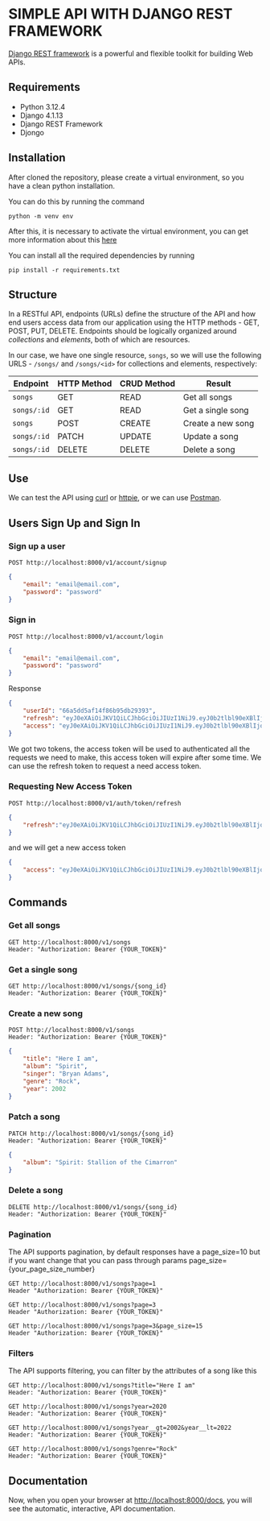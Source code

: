 # SIMPLE API WITH DJANGO REST FRAMEWORK
[Django REST framework](http://www.django-rest-framework.org/) is a powerful and flexible toolkit for building Web APIs.

## Requirements
- Python 3.12.4
- Django 4.1.13
- Django REST Framework
- Djongo

## Installation
After cloned the repository, please create a virtual environment, so you have a clean python installation.

You can do this by running the command
```
python -m venv env
```

After this, it is necessary to activate the virtual environment, you can get more information about this [here](https://docs.python.org/3/tutorial/venv.html)

You can install all the required dependencies by running
```
pip install -r requirements.txt
```

## Structure
In a RESTful API, endpoints (URLs) define the structure of the API and how end users access data from our application using the HTTP methods - GET, POST, PUT, DELETE. Endpoints should be logically organized around _collections_ and _elements_, both of which are resources.

In our case, we have one single resource, `songs`, so we will use the following URLS - `/songs/` and `/songs/<id>` for collections and elements, respectively:

Endpoint |HTTP Method | CRUD Method | Result
-- | -- |-- |--
`songs` | GET | READ | Get all songs
`songs/:id` | GET | READ | Get a single song
`songs`| POST | CREATE | Create a new song
`songs/:id` | PATCH | UPDATE | Update a song
`songs/:id` | DELETE | DELETE | Delete a song

## Use
We can test the API using [curl](https://curl.haxx.se/) or [httpie](https://github.com/jakubroztocil/httpie#installation), or we can use [Postman](https://www.postman.com/).

## Users Sign Up and Sign In

### Sign up a user
```
POST http://localhost:8000/v1/account/signup
```
```json
{
    "email": "email@email.com",
    "password": "password"
}
```

### Sign in
```
POST http://localhost:8000/v1/account/login
```
```JSON
{
    "email": "email@email.com",
    "password": "password"
}
```
Response
```JSON
{
    "userId": "66a5dd5af14f86b95db29393",
    "refresh": "eyJ0eXAiOiJKV1QiLCJhbGciOiJIUzI1NiJ9.eyJ0b2tlbl90eXBlIjoicmVmcmVzaCIsImV4cCI6MTYxNjI5MjMyMSwianRpIjoiNGNkODA3YTlkMmMxNDA2NWFhMzNhYzMxOTgyMzhkZTgiLCJ1c2VyX2lkIjozfQ.hP1wPOPvaPo2DYTC9M1AuOSogdRL_mGP30CHsbpf4zA",
    "access": "eyJ0eXAiOiJKV1QiLCJhbGciOiJIUzI1NiJ9.eyJ0b2tlbl90eXBlIjoiYWNjZXNzIiwiZXhwIjoxNjE2MjA2MjIxLCJqdGkiOiJjNTNlNThmYjE4N2Q0YWY2YTE5MGNiMzhlNjU5ZmI0NSIsInVzZXJfaWQiOjN9.Csz-SgXoItUbT3RgB3zXhjA2DAv77hpYjqlgEMNAHps"
}
```
We got two tokens, the access token will be used to authenticated all the requests we need to make, this access token will expire after some time.
We can use the refresh token to request a need access token.

### Requesting New Access Token
```
POST http://localhost:8000/v1/auth/token/refresh
```
```JSON
{
    "refresh":"eyJ0eXAiOiJKV1QiLCJhbGciOiJIUzI1NiJ9.eyJ0b2tlbl90eXBlIjoicmVmcmVzaCIsImV4cCI6MTYxNjI5MjMyMSwianRpIjoiNGNkODA3YTlkMmMxNDA2NWFhMzNhYzMxOTgyMzhkZTgiLCJ1c2VyX2lkIjozfQ.hP1wPOPvaPo2DYTC9M1AuOSogdRL_mGP30CHsbpf4zA"
}
```
and we will get a new access token
```JSON
{
    "access": "eyJ0eXAiOiJKV1QiLCJhbGciOiJIUzI1NiJ9.eyJ0b2tlbl90eXBlIjoiYWNjZXNzIiwiZXhwIjoxNjE2MjA4Mjk1LCJqdGkiOiI4NGNhZmMzMmFiZDA0MDQ2YjZhMzFhZjJjMmRiNjUyYyIsInVzZXJfaWQiOjJ9.NJrs-sXnghAwcMsIWyCvE2RuGcQ3Hiu5p3vBmLkHSvM"
}
```

## Commands

### Get all songs
```
GET http://localhost:8000/v1/songs
Header: "Authorization: Bearer {YOUR_TOKEN}"
```
### Get a single song
```
GET http://localhost:8000/v1/songs/{song_id}
Header: "Authorization: Bearer {YOUR_TOKEN}"
```
### Create a new song
```
POST http://localhost:8000/v1/songs
Header: "Authorization: Bearer {YOUR_TOKEN}"
```
```JSON
{
    "title": "Here I am",
    "album": "Spirit",
    "singer": "Bryan Adams",
    "genre": "Rock",
    "year": 2002
}
```
### Patch a song
```
PATCH http://localhost:8000/v1/songs/{song_id}
Header: "Authorization: Bearer {YOUR_TOKEN}"
```
```JSON
{
    "album": "Spirit: Stallion of the Cimarron"
}
```

### Delete a song
```
DELETE http://localhost:8000/v1/songs/{song_id}
Header: "Authorization: Bearer {YOUR_TOKEN}"
```

### Pagination
The API supports pagination, by default responses have a page_size=10 but if you want change that you can pass through params page_size={your_page_size_number}
```
GET http://localhost:8000/v1/songs?page=1
Header "Authorization: Bearer {YOUR_TOKEN}"

GET http://localhost:8000/v1/songs?page=3
Header "Authorization: Bearer {YOUR_TOKEN}"

GET http://localhost:8000/v1/songs?page=3&page_size=15
Header "Authorization: Bearer {YOUR_TOKEN}"
```

### Filters
The API supports filtering, you can filter by the attributes of a song like this
```
GET http://localhost:8000/v1/songs?title="Here I am"
Header: "Authorization: Bearer {YOUR_TOKEN}"

GET http://localhost:8000/v1/songs?year=2020
Header: "Authorization: Bearer {YOUR_TOKEN}"

GET http://localhost:8000/v1/songs?year__gt=2002&year__lt=2022
Header: "Authorization: Bearer {YOUR_TOKEN}"

GET http://localhost:8000/v1/songs?genre="Rock"
Header: "Authorization: Bearer {YOUR_TOKEN}"
```

## Documentation

Now, when you open your browser at [http://localhost:8000/docs](http://localhost:8000/docs), you will see the automatic, interactive, API documentation.
